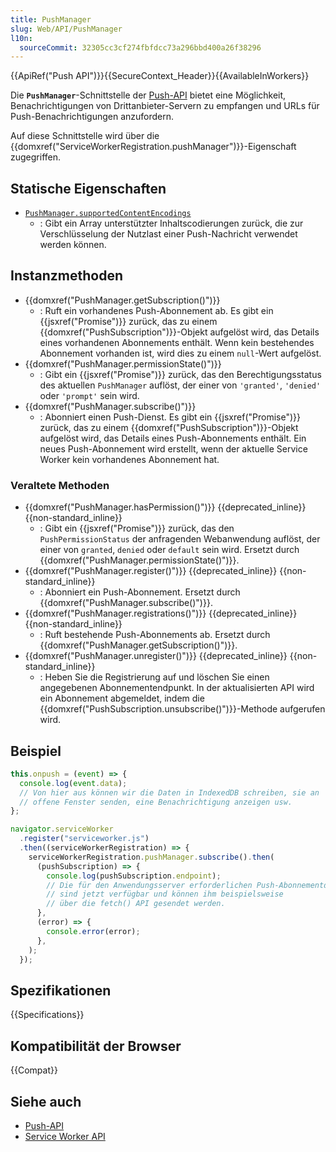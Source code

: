 ```yaml
---
title: PushManager
slug: Web/API/PushManager
l10n:
  sourceCommit: 32305cc3cf274fbfdcc73a296bbd400a26f38296
---
```


{{ApiRef("Push API")}}{{SecureContext_Header}}{{AvailableInWorkers}}

Die **`PushManager`**-Schnittstelle der [Push-API](/de/docs/Web/API/Push_API) bietet eine Möglichkeit, Benachrichtigungen von Drittanbieter-Servern zu empfangen und URLs für Push-Benachrichtigungen anzufordern.

Auf diese Schnittstelle wird über die {{domxref("ServiceWorkerRegistration.pushManager")}}-Eigenschaft zugegriffen.

## Statische Eigenschaften

- [`PushManager.supportedContentEncodings`](/de/docs/Web/API/PushManager/supportedContentEncodings_static)
  - : Gibt ein Array unterstützter Inhaltscodierungen zurück, die zur Verschlüsselung der Nutzlast einer Push-Nachricht verwendet werden können.

## Instanzmethoden

- {{domxref("PushManager.getSubscription()")}}
  - : Ruft ein vorhandenes Push-Abonnement ab. Es gibt ein {{jsxref("Promise")}} zurück, das zu einem {{domxref("PushSubscription")}}-Objekt aufgelöst wird, das Details eines vorhandenen Abonnements enthält. Wenn kein bestehendes Abonnement vorhanden ist, wird dies zu einem `null`-Wert aufgelöst.
- {{domxref("PushManager.permissionState()")}}
  - : Gibt ein {{jsxref("Promise")}} zurück, das den Berechtigungsstatus des aktuellen `PushManager` auflöst, der einer von `'granted'`, `'denied'` oder `'prompt'` sein wird.
- {{domxref("PushManager.subscribe()")}}
  - : Abonniert einen Push-Dienst. Es gibt ein {{jsxref("Promise")}} zurück, das zu einem {{domxref("PushSubscription")}}-Objekt aufgelöst wird, das Details eines Push-Abonnements enthält. Ein neues Push-Abonnement wird erstellt, wenn der aktuelle Service Worker kein vorhandenes Abonnement hat.

### Veraltete Methoden

- {{domxref("PushManager.hasPermission()")}} {{deprecated_inline}} {{non-standard_inline}}
  - : Gibt ein {{jsxref("Promise")}} zurück, das den `PushPermissionStatus` der anfragenden Webanwendung auflöst, der einer von `granted`, `denied` oder `default` sein wird. Ersetzt durch {{domxref("PushManager.permissionState()")}}.
- {{domxref("PushManager.register()")}} {{deprecated_inline}} {{non-standard_inline}}
  - : Abonniert ein Push-Abonnement. Ersetzt durch {{domxref("PushManager.subscribe()")}}.
- {{domxref("PushManager.registrations()")}} {{deprecated_inline}} {{non-standard_inline}}
  - : Ruft bestehende Push-Abonnements ab. Ersetzt durch {{domxref("PushManager.getSubscription()")}}.
- {{domxref("PushManager.unregister()")}} {{deprecated_inline}} {{non-standard_inline}}
  - : Heben Sie die Registrierung auf und löschen Sie einen angegebenen Abonnementendpunkt. In der aktualisierten API wird ein Abonnement abgemeldet, indem die {{domxref("PushSubscription.unsubscribe()")}}-Methode aufgerufen wird.

## Beispiel

```js
this.onpush = (event) => {
  console.log(event.data);
  // Von hier aus können wir die Daten in IndexedDB schreiben, sie an
  // offene Fenster senden, eine Benachrichtigung anzeigen usw.
};

navigator.serviceWorker
  .register("serviceworker.js")
  .then((serviceWorkerRegistration) => {
    serviceWorkerRegistration.pushManager.subscribe().then(
      (pushSubscription) => {
        console.log(pushSubscription.endpoint);
        // Die für den Anwendungsserver erforderlichen Push-Abonnementdetails
        // sind jetzt verfügbar und können ihm beispielsweise
        // über die fetch() API gesendet werden.
      },
      (error) => {
        console.error(error);
      },
    );
  });
```

## Spezifikationen

{{Specifications}}

## Kompatibilität der Browser

{{Compat}}

## Siehe auch

- [Push-API](/de/docs/Web/API/Push_API)
- [Service Worker API](/de/docs/Web/API/Service_Worker_API)
